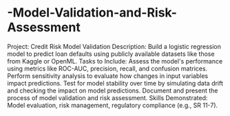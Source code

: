 # -Model-Validation-and-Risk-Assessment

Project: Credit Risk Model Validation
Description: Build a logistic regression model to predict loan defaults using publicly available datasets like those from Kaggle or OpenML.
Tasks to Include:
Assess the model's performance using metrics like ROC-AUC, precision, recall, and confusion matrices.
Perform sensitivity analysis to evaluate how changes in input variables impact predictions.
Test for model stability over time by simulating data drift and checking the impact on model predictions.
Document and present the process of model validation and risk assessment.
Skills Demonstrated: Model evaluation, risk management, regulatory compliance (e.g., SR 11-7).
